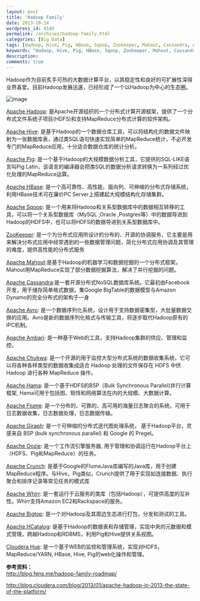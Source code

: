```yaml
---
layout: post
title: 'Hadoop Family'
date: 2013-10-14
wordpress_id: 4140
permalink: /archives/hadoop-family.html
categories: [Big Data]
tags: [Hadoop, Hive, Pig, HBase, Sqoop, Zookeeper, Mahout, Cassandra, Avro, Ambari, Chukwa, Hama, Flume, Giraph, Oozie, Crunch, Whirr, Bigtop, HCatalog, Hue]
keywords: "Hadoop, Hive, Pig, HBase, Sqoop, Zookeeper, Mahout, Cassandra, Avro, Ambari, Chukwa, Hama, Flume, Giraph, Oozie, Crunch, Whirr, Bigtop, HCatalog, Hue"
description: 
comments: true
---
```

Hadoop作为目前炙手可热的大数据计算平台，以其稳定性和良好的可扩展性深得业界喜爱。目前Hadoop发展迅速，已经形成了一个以Hadoop为中心的生态圈。

![image](/images/uploads/2013/10/Hadoop.png)

[Apache Hadoop](http://hadoop.apache.org/): 是Apache开源组织的一个分布式计算开源框架，提供了一个分布式文件系统子项目(HDFS)和支持MapReduce分布式计算的软件架构。

[Apache Hive](http://hive.apache.org/): 是基于Hadoop的一个数据仓库工具，可以将结构化的数据文件映射为一张数据库表，通过类SQL语句快速实现简单的MapReduce统计，不必开发专门的MapReduce应用，十分适合数据仓库的统计分析。

[Apache Pig](http://pig.apache.org/): 是一个基于Hadoop的大规模数据分析工具，它提供的SQL-LIKE语言叫Pig Latin，该语言的编译器会把类SQL的数据分析请求转换为一系列经过优化处理的MapReduce运算。

[Apache HBase](http://hbase.apache.org/): 是一个高可靠性、高性能、面向列、可伸缩的分布式存储系统，利用HBase技术可在廉价PC Server上搭建起大规模结构化存储集群。

[Apache Sqoop](http://sqoop.apache.org/): 是一个用来将Hadoop和关系型数据库中的数据相互转移的工具，可以将一个关系型数据库（MySQL ,Oracle ,Postgres等）中的数据导进到Hadoop的HDFS中，也可以将HDFS的数据导进到关系型数据库中。

[ZooKeeper](http://zookeeper.apache.org/): 是一个为分布式应用所设计的分布的、开源的协调服务，它主要是用来解决分布式应用中经常遇到的一些数据管理问题，简化分布式应用协调及其管理的难度，提供高性能的分布式服务

[Apache Mahout](http://mahout.apache.org/):是基于Hadoop的机器学习和数据挖掘的一个分布式框架。Mahout用MapReduce实现了部分数据挖掘算法，解决了并行挖掘的问题。

[Apache Cassandra](http://cassandra.apache.org/):是一套开源分布式NoSQL数据库系统。它最初由Facebook开发，用于储存简单格式数据，集Google BigTable的数据模型与Amazon Dynamo的完全分布式的架构于一身

[Apache Avro](http://avro.apache.org/): 是一个数据序列化系统，设计用于支持数据密集型，大批量数据交换的应用。Avro是新的数据序列化格式与传输工具，将逐步取代Hadoop原有的IPC机制。

[Apache Ambari](http://incubator.apache.org/ambari/): 是一种基于Web的工具，支持Hadoop集群的供应、管理和监控。

[Apache Chukwa](http://incubator.apache.org/chukwa/): 是一个开源的用于监控大型分布式系统的数据收集系统，它可以将各种各样类型的数据收集成适合 Hadoop 处理的文件保存在 HDFS 中供 Hadoop 进行各种 MapReduce 操作。

[Apache Hama](http://hama.apache.org/): 是一个基于HDFS的BSP（Bulk Synchronous Parallel)并行计算框架, Hama可用于包括图、矩阵和网络算法在内的大规模、大数据计算。

[Apache Flume](http://flume.apache.org/): 是一个分布的、可靠的、高可用的海量日志聚合的系统，可用于日志数据收集，日志数据处理，日志数据传输。

[Apache Giraph](http://giraph.apache.org/): 是一个可伸缩的分布式迭代图处理系统， 基于Hadoop平台，灵感来自 BSP (bulk synchronous parallel) 和 Google 的 Pregel。

[Apache Oozie](http://oozie.apache.org/): 是一个工作流引擎服务器, 用于管理和协调运行在Hadoop平台上（HDFS、Pig和MapReduce）的任务。

[Apache Crunch](http://incubator.apache.org/crunch/): 是基于Google的FlumeJava库编写的Java库，用于创建MapReduce程序。与Hive，Pig类似，Crunch提供了用于实现如连接数据、执行聚合和排序记录等常见任务的模式库

[Apache Whirr](http://whirr.apache.org/): 是一套运行于云服务的类库（包括Hadoop），可提供高度的互补性。Whirr支持Amazon EC2和Rackspace的服务。

[Apache Bigtop](http://bigtop.apache.org/): 是一个对Hadoop及其周边生态进行打包，分发和测试的工具。

[Apache HCatalog](http://incubator.apache.org/hcatalog/): 是基于Hadoop的数据表和存储管理，实现中央的元数据和模式管理，跨越Hadoop和RDBMS，利用Pig和Hive提供关系视图。

[Cloudera Hue](http://cloudera.github.io/hue/): 是一个基于WEB的监控和管理系统，实现对HDFS，MapReduce/YARN, HBase, Hive, Pig的web化操作和管理。


**参考资料：**    
<http://blog.fens.me/hadoop-family-roadmap/>

<http://blog.cloudera.com/blog/2013/01/apache-hadoop-in-2013-the-state-of-the-platform/>